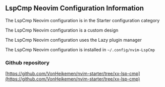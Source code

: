 ## LspCmp Neovim Configuration Information

The LspCmp Neovim configuration is in the Starter configuration category

The LspCmp Neovim configuration is a custom design

The LspCmp Neovim configuration uses the Lazy plugin manager

The LspCmp Neovim configuration is installed in `~/.config/nvim-LspCmp`

### Github repository

[https://github.com/VonHeikemen/nvim-starter/tree/xx-lsp-cmp](https://github.com/VonHeikemen/nvim-starter/tree/xx-lsp-cmp)

